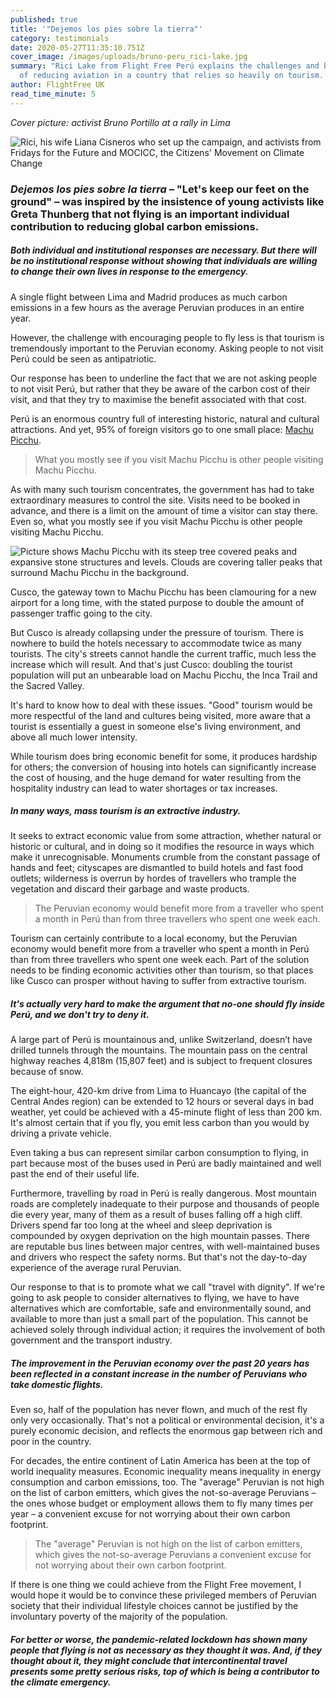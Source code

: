 ```yaml
---
published: true
title: '"Dejemos los pies sobre la tierra"'
category: testimonials
date: 2020-05-27T11:35:10.751Z
cover_image: /images/uploads/bruno-peru_rici-lake.jpg
summary: "Rici Lake from Flight Free Perú explains the challenges and benefits
  of reducing aviation in a country that relies so heavily on tourism. "
author: FlightFree UK
read_time_minute: 5
---
```

*Cover picture: activist Bruno Portillo at a rally in Lima*

![](/images/uploads/flightfreeperu.jpg "Rici, his wife Liana Cisneros who set up the campaign, and activists from Fridays for the Future and MOCICC, the Citizens' Movement on Climate Change")

### *Dejemos los pies sobre la tierra* – "Let's keep our feet on the ground" – was inspired by the insistence of young activists like Greta Thunberg that not flying is an important individual contribution to reducing global carbon emissions.

##### Both individual and institutional responses are necessary. But there will be no institutional response without showing that individuals are willing to change their own lives in response to the emergency.

A single flight between Lima and Madrid produces as much carbon emissions in a few hours as the average Peruvian produces in an entire year.

However, the challenge with encouraging people to fly less is that tourism is tremendously important to the Peruvian economy. Asking people to not visit Perú could be seen as antipatriotic. 

Our response has been to underline the fact that we are not asking people to not visit Perú, but rather that they be aware of the carbon cost of their visit, and that they try to maximise the benefit associated with that cost.

Perú is an enormous country full of interesting historic, natural and cultural attractions. And yet, 95% of foreign visitors go to one small place: [Machu Picchu](https://flightfree.co.uk/post/tossing-out-my-bucket-list/). 

> What you mostly see if you visit Machu Picchu is other people visiting Machu Picchu.

As with many such tourism concentrates, the government has had to take extraordinary measures to control the site. Visits need to be booked in advance, and there is a limit on the amount of time a visitor can stay there. Even so, what you mostly see if you visit Machu Picchu is other people visiting Machu Picchu.

![Picture shows Machu Picchu with its steep tree covered peaks and expansive stone structures and levels. Clouds are covering taller peaks that surround Machu Picchu in the background. ](/images/uploads/machupicchu-unsplash-scott-umstattd.jpg "Machu Picchu. Photo Credit: Scott Umstattd (Source: Unsplash) ")

Cusco, the gateway town to Machu Picchu has been clamouring for a new airport for a long time, with the stated purpose to double the amount of passenger traffic going to the city. 

But Cusco is already collapsing under the pressure of tourism. There is nowhere to build the hotels necessary to accommodate twice as many tourists. The city's streets cannot handle the current traffic, much less the increase which will result. And that's just Cusco: doubling the tourist population will put an unbearable load on Machu Picchu, the Inca Trail and the Sacred Valley.

It's hard to know how to deal with these issues. "Good" tourism would be more respectful of the land and cultures being visited, more aware that a tourist is essentially a guest in someone else's living environment, and above all much lower intensity.

While tourism does bring economic benefit for some, it produces hardship for others; the conversion of housing into hotels can significantly increase the cost of housing, and the huge demand for water resulting from the hospitality industry can lead to water shortages or tax increases.

##### In many ways, mass tourism is an extractive industry.

It seeks to extract economic value from some attraction, whether natural or historic or cultural, and in doing so it modifies the resource in ways which make it unrecognisable. Monuments crumble from the constant passage of hands and feet; cityscapes are dismantled to build hotels and fast food outlets; wilderness is overrun by hordes of travellers who trample the vegetation and discard their garbage and waste products.

> The Peruvian economy would benefit more from a traveller who spent a month in Perú than from three travellers who spent one week each.

Tourism can certainly contribute to a local economy, but the Peruvian economy would benefit more from a traveller who spent a month in Perú than from three travellers who spent one week each. Part of the solution needs to be finding economic activities other than tourism, so that places like Cusco can prosper without having to suffer from extractive tourism.

##### It's actually very hard to make the argument that no-one should fly inside Perú, and we don't try to deny it.

A large part of Perú is mountainous and, unlike Switzerland, doesn’t have drilled tunnels through the mountains. The mountain pass on the central highway reaches 4,818m (15,807 feet) and is subject to frequent closures because of snow. 

The eight-hour, 420-km drive from Lima to Huancayo (the capital of the Central Andes region) can be extended to 12 hours or several days in bad weather, yet could be achieved with a 45-minute flight of less than 200 km. It's almost certain that if you fly, you emit less carbon than you would by driving a private vehicle. 

Even taking a bus can represent similar carbon consumption to flying, in part because most of the buses used in Perú are badly maintained and well past the end of their useful life.

Furthermore, travelling by road in Perú is really dangerous. Most mountain roads are completely inadequate to their purpose and thousands of people die every year, many of them as a result of buses falling off a high cliff. Drivers spend far too long at the wheel and sleep deprivation is compounded by oxygen deprivation on the high mountain passes. There are reputable bus lines between major centres, with well-maintained buses and drivers who respect the safety norms. But that's not the day-to-day experience of the average rural Peruvian.

Our response to that is to promote what we call "travel with dignity". If we're going to ask people to consider alternatives to flying, we have to have alternatives which are comfortable, safe and environmentally sound, and available to more than just a small part of the population. This cannot be achieved solely through individual action; it requires the involvement of both government and the transport industry.

##### The improvement in the Peruvian economy over the past 20 years has been reflected in a constant increase in the number of Peruvians who take domestic flights.

Even so, half of the population has never flown, and much of the rest fly only very occasionally. That's not a political or environmental decision, it's a purely economic decision, and reflects the enormous gap between rich and poor in the country.

For decades, the entire continent of Latin America has been at the top of world inequality measures. Economic inequality means inequality in energy consumption and carbon emissions, too. The "average" Peruvian is not high on the list of carbon emitters, which gives the not-so-average Peruvians – the ones whose budget or employment allows them to fly many times per year – a convenient excuse for not worrying about their own carbon footprint.

> The "average" Peruvian is not high on the list of carbon emitters, which gives the not-so-average Peruvians a convenient excuse for not worrying about their own carbon footprint.

If there is one thing we could achieve from the Flight Free movement, I would hope it would be to convince these privileged members of Peruvian society that their individual lifestyle choices cannot be justified by the involuntary poverty of the majority of the population.

##### For better or worse, the pandemic-related lockdown has shown many people that flying is not as necessary as they thought it was. And, if they thought about it, they might conclude that intercontinental travel presents some pretty serious risks, top of which is being a contributor to the climate emergency.